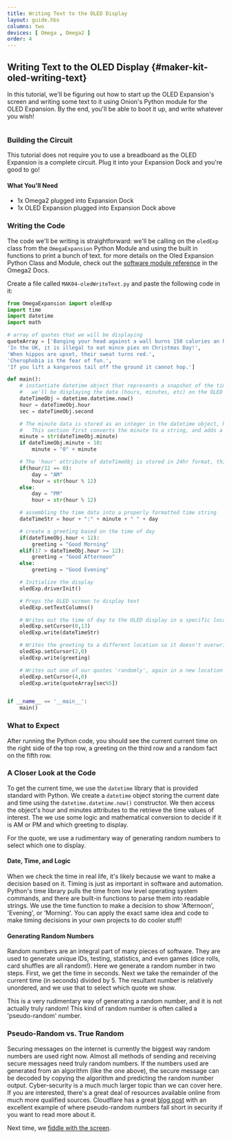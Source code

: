 ```yaml
---
title: Writing Text to the OLED Display
layout: guide.hbs
columns: two
devices: [ Omega , Omega2 ]
order: 4
---
```


<!-- // DONE: be consistent, always capitalize OLED, OLED Expansion, Python -->

## Writing Text to the OLED Display {#maker-kit-oled-writing-text}

In this tutorial, we'll be figuring out how to start up the OLED Expansion's screen and writing some text to it using Onion's Python module for the OLED Expansion. By the end, you'll be able to boot it up, and write whatever you wish!

```{r child='../shared/oled-info.md'}
```


### Building the Circuit

This tutorial does not require you to use a breadboard as the OLED Expansion is a complete circuit. Plug it into your Expansion Dock and you're good to go!

#### What You'll Need

* 1x Omega2 plugged into Expansion Dock
* 1x OLED Expansion plugged into Expansion Dock above

### Writing the Code

<!-- // DONE: avoid saying things like 'fairly simple', will make beginners feel bad when they struggle -->

The code we'll be writing is straightforward: we'll be calling on the `oledExp` class from the `OmegaExpansion` Python Module and using the built in functions to print a bunch of text. for more details on the Oled Expansion Python Class and Module, check out the [software  module reference](https://docs.onion.io/omega2-docs/oled-expansion-python-module.html) in the Omega2 Docs.

Create a file called `MAK04-oledWriteText.py` and paste the following code in it:

``` python
from OmegaExpansion import oledExp
import time
import datetime
import math

# array of quotes that we will be displaying
quoteArray = ['Banging your head against a wall burns 150 calories an hour.',
'In the UK, it is illegal to eat mince pies on Christmas Day!',
'When hippos are upset, their sweat turns red.',
'Cherophobia is the fear of fun.',
'If you lift a kangaroos tail off the ground it cannot hop.']

def main():
    # instantiate datetime object that represents a snapshot of the time when this line is run
    # 	we'll be displaying the data (hours, minutes, etc) on the OLED
    dateTimeObj = datetime.datetime.now()
    hour = dateTimeObj.hour
    sec = dateTimeObj.second

    # The minute data is stored as an integer in the datetime object, however it needs to have a leading zero for numbers less than 10
    # 	This section first converts the minute to a string, and adds a leading zero if the number is less than 10
    minute = str(dateTimeObj.minute)
    if dateTimeObj.minute < 10:
        minute = "0" + minute

    # The 'hour' attribute of dateTimeObj is stored in 24hr format, this part checks for AM/PM differences and converts the time to 12hr format, creating a variable to store the 'AM/PM' string along the way
    if(hour/12 == 0):
        day = "AM"
        hour = str(hour % 12)
    else:
        day = "PM"
        hour = str(hour % 12)

    # assembling the time data into a properly formatted time string
    dateTimeStr = hour + ":" + minute + " " + day

    # create a greeting based on the time of day
    if(dateTimeObj.hour < 12):
        greeting = "Good Morning"
    elif(17 > dateTimeObj.hour >= 12):
        greeting = "Good Afternoon"
    else:
        greeting = "Good Evening"

    # Initialize the display
    oledExp.driverInit()

    # Preps the OLED screen to display text
    oledExp.setTextColumns()

    # Writes out the time of day to the OLED display in a specific location
    oledExp.setCursor(0,13)
    oledExp.write(dateTimeStr)

    # Writes the greeting to a different location so it doesn't overwrite the time of day
    oledExp.setCursor(2,0)
    oledExp.write(greeting)

    # Writes out one of our quotes 'randomly', again in a new location
    oledExp.setCursor(4,0)
    oledExp.write(quoteArray[sec%5])


if __name__ == '__main__':
    main()
```

### What to Expect

After running the Python code, you should see the current current time on the right side of the top row, a greeting on the third row and a random fact on the fifth row.

<!-- // TODO: IMAGE add gif of the results -->

### A Closer Look at the Code

To get the current time, we use the `datetime` library that is provided standard with Python. We create a `datetime` object storing the current date and time using the `datetime.datetime.now()` constructor. We then access the object's hour and minutes attributes to the retrieve the time values of interest. The we use some logic and mathematical conversion to decide if it is AM or PM and which greeting to display.

For the quote, we use a rudimentary way of generating random numbers to select which one to display.

#### Date, Time, and Logic

When we check the time in real life, it's likely because we want to make a decision based on it. Timing is just as important in software and automation. Python's time library pulls the time from low level operating system commands, and there are built-in functions to parse them into readable strings. We use the time function to make a decision to show 'Afternoon', 'Evening', or 'Morning'. You can apply the exact same idea and code to make timing decisions in your own projects to do cooler stuff!

#### Generating Random Numbers

Random numbers are an integral part of many pieces of software. They are used to generate unique IDs, testing, statistics, and even games (dice rolls, card shuffles are all random!). Here we generate a random number in two steps. First, we get the time in seconds. Next we take the remainder of the current time (in seconds) divided by 5. The resultant number is relatively unordered, and we use that to select which quote we show.

This is a very rudimentary  way of generating a random number, and it is not actually truly random! This kind of random number is often called a 'pseudo-random' number.

### Pseudo-Random vs. True Random

<!-- // DONE: avoid using 'extremely simplified', again, can make beginners feel bad -->

Securing messages on the internet is currently the biggest way random numbers are used right now. Almost all methods of sending and receiving secure messages need truly random numbers. If the numbers used are generated from an algorithm (like the one above), the secure message can be decoded by copying the algorithm and predicting the random number output. Cyber-security is a much much larger topic than we can cover here. If you are interested, there's a great deal of resources available online from much more qualified sources. Cloudflare has a great [blog post](https://blog.cloudflare.com/why-randomness-matters) with an excellent example of where pseudo-random numbers fall short in security if you want to read more about it.

<!-- // DONE: any time you mention that resources are available online, link to at least one of them -->

Next time, we [fiddle with the screen](#maker-kit-oled-change-settings).
